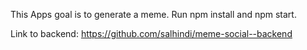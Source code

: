 This Apps goal is to generate a meme.
Run npm install and npm start.

Link to backend:
https://github.com/salhindi/meme-social--backend